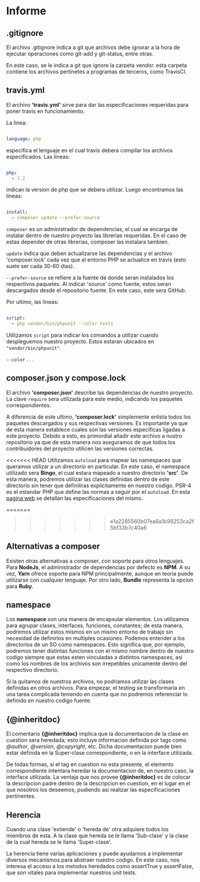 # Informe

## .gitignore

El archivo .gitignore indica a git que archivos debe ignorar a la hora de ejecutar operaciones como git-add y git-status, entre otras.

En este caso, se le indica a git que ignore la carpeta vendor. esta carpeta contiene los archivos pertinetes a programas de terceros, como TravisCI.

## travis.yml

El archivo __'travis.yml'__ sirve para dar las especificaciones requeridas para poner travis en funcionamiento.

La linea:

```yml

language: php

```

especifica el lenguaje en el cual travis debera compilar los archivos especificados. Las lineas:

```yml

php:
  - 7.2

```

indican la version de php que se debera utilizar. Luego encontramos las lineas:

```yml

install:
  - composer update --prefer-source

  ```

`composer` es un administrador de dependencias, el cual se encarga de instalar dentro de nuestro proyecto las librerias requeridas. En el caso de estas depender de otras librerias, composer las instalara tambien.

`update` indica que deben actualizarse las dependencias y el archivo 'composer.lock' cada vez que el entorno PHP se actualice en travis (esto suele ser cada 30-60 dias).

`--prefer-source` se refiere a la fuente de donde seran instalados los respectivos paquetes. Al indicar 'source' como fuente, estos seran descargados desde el repositorio fuente. En este caso, este sera GitHub.

Por ultimo, las lineas:

```yml

script:
  - php vendor/bin/phpunit --color tests

  ```

Utilizamos `script` para indicar los comandos a utilizar cuando despleguemos nuestro proyecto. Estos estaran ubicados en `"vendor/bin/phpunit"`.

`--color` . . .

## composer.json y compose.lock

El archivo __'composer.json'__ describe las dependencias de nuestro proyecto. La clave `require` sera utilizada para este medio, indicando los paquetes correspondientes.

A diferencia de este ultimo, __'composer.lock'__ simplemente enlista todos los paquetes descargados y sus respectivas versiones. Es importante ya que de esta manera establece cuales son las versiones especificas ligadas a este proyecto. Debido a esto, es primordial añadir este archivo a nustro repositorio ya que de esta manera nos aseguramos de que todos los contribuidores del proyecto utilicen las versiones correctas.

<<<<<<< HEAD
Utilizamos `autoload` para mapear las namespaces que queramos utilizar a un directorio en particular. En este caso, el namespace utilizado sera __Bingo__, el cual estara mapeado a nuestro directorio __'src'__. De esta manera, podremos utilizar las clases definidas dentro de este directorio sin tener que definiliras explicitamente en nuestro codigo. PSR-4 es el estandar PHP que define las normas a seguir por el `autoload`. En esta [pagina web](https://www.php-fig.org/psr/psr-4/) se detallan las especificaciones del mismo.

=======
>>>>>>> e1a2285560b07ea6a1b99253ca2f5bf33b7c40a6
## Alternativas a composer

Existen otras alternativas a composer, con soporte para otros lenguajes. Para __NodeJs__, el administrador de dependencias por defecto es __NPM__. A su vez, __Yarn__ ofrece soporte para NPM principalmente, aunque en teoria puede utilizarse con cualquier lenguaje. Por otro lado, __Bundle__ representa la opcion para __Ruby__.

## namespace

Los __namespace__ son una manera de encapsular elementos. Los utilizamos para agrupar clases, interfaces, funciones, constantes; de esta manera, podremos utilizar estos mismos en un mismo entorno de trabajo sin necesidad de definirlos en multiples ocasiones. Podemos entender a los directorios de un SO como namespaces. Esto significa que, por ejemplo, podremos tener distintas funciones con el mismo nombre dentro de nuestro codigo siempre que estas esten vinculadas a distintos namespaces, asi como los nombres de los archivos son irrepetibles unicamente dentro del respectivo directorio.

Si la quitamos de nuestros archivos, no podriamos utilizar las clases definidas en otros archivos. Para empezar, el testing se transformaria en una tarea complicada teniendo en cuenta que no podremos referenciar lo definido en nuestro codigo fuente.

## {@inheritdoc}

El comentario __{@inheritdoc}__ implica que la documentacion de la clase en cuestion sera heredada; esto incluye informacion definida por tags como  _@author_, _@version_, _@copyright_, etc.
Dicha documentacion puede bien estar definida en la Super-clase correspondiente, o en la interface utilizada.

De todas formas, si el tag en cuestion no esta presente, el elemento correspondiente intentara heredar la documentacion de, en nuestro caso, la interface utilizada. La ventaja que nos provee __{@inheritdoc}__ es de colocar la descripcion padre dentro de la descripcion en cuestion, en el lugar en el que nosotros los deseemos, pudiendo asi realizar las especificaciones pertinentes.

## Herencia

Cuando una clase 'extiende' o 'hereda de' otra adquiere todos los miembros de esta. A la clase que hereda se le llama 'Sub-clase' y la clase de la cual hereda se le llama 'Super-clase'.

La herencia tiene varias aplicaciones y puede ayudarnos a implementar diversos mecanismos para abstraer nuestro codigo. En este caso, nos interesa el acceso a los metodos heredados como assertTrue y assertFalse, que son vitales para implementar nuestros unit tests.
